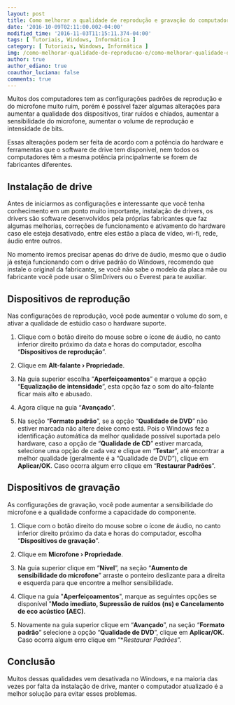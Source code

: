 ```yaml
---
layout: post
title: Como melhorar a qualidade de reprodução e gravação do computador
date: '2016-10-09T02:11:00.002-04:00'
modified_time: '2016-11-03T11:15:11.374-04:00'
tags: [ Tutoriais, Windows, Informática ]
category: [ Tutoriais, Windows, Informática ]
img: /como-melhorar-qualidade-de-reproducao-e/como-melhorar-qualidade-de-reproducao-e.jpg
author: true
author_ediano: true
coauthor_luciana: false
comments: true
---
```


Muitos dos computadores tem as configurações padrões de reprodução e do microfone muito ruim, porém é possível fazer algumas alterações para aumentar a qualidade dos dispositivos, tirar ruídos e chiados, aumentar a sensibilidade do microfone, aumentar o volume de reprodução e intensidade de bits.

Essas alterações podem ser feita de acordo com a potência do hardware e ferramentas que o software de drive tem disponível, nem todos os computadores têm a mesma potência principalmente se forem de fabricantes diferentes.

## Instalação de drive
Antes de iniciarmos as configurações e interessante que você tenha conhecimento em um ponto muito importante, instalação de drivers, os drivers são software desenvolvidos pela próprias fabricantes que faz algumas melhorias, correções de funcionamento e ativamento do hardware caso ele esteja desativado, entre eles estão a placa de vídeo, wi-fi, rede, áudio entre outros.

No momento iremos precisar apenas do drive de áudio, mesmo que o áudio já esteja funcionando com o drive padrão do Windows, recomendo que instale o original da fabricante, se você não sabe o modelo da placa mãe ou fabricante você pode usar o SlimDrivers ou o Everest para te auxiliar.

## Dispositivos de reprodução
Nas configurações de reprodução, você pode aumentar o volume do som, e ativar a qualidade de estúdio caso o hardware suporte. 

1. Clique com o botão direito do mouse sobre o ícone de áudio, no canto inferior direito próximo da data e horas do computador, escolha “**Dispositivos de reprodução**”.

2. Clique em **Alt-falante › Propriedade**.

3. Na guia superior escolha “**Aperfeiçoamentos**” e marque a opção “**Equalização de intensidade**”, esta opção faz o som do alto-falante ficar mais alto e abusado.

4. Agora clique na guia “**Avançado**”.

5. Na seção “**Formato padrão**”, se a opção “**Qualidade de DVD**” não estiver marcada não altere deixe como está. Pois o Windows fez a identificação automática da melhor qualidade possível suportada pelo hardware, caso a opção de “**Qualidade de CD**” estiver marcada, selecione uma opção de cada vez e clique em “**Testar**”, até encontrar a melhor qualidade (geralmente é a “Qualidade de DVD”), clique em **Aplicar/OK**. Caso ocorra algum erro clique em “**Restaurar Padrões**”.

## Dispositivos de gravação
As configurações de gravação, você pode aumentar a sensibilidade do microfone e a qualidade conforme a capacidade do componente.

1. Clique com o botão direito do mouse sobre o ícone de áudio, no canto inferior direito próximo da data e horas do computador, escolha “**Dispositivos de gravação**”.

2. Clique em **Microfone › Propriedade**.

3. Na guia superior clique em “**Nível**”, na seção “**Aumento de sensibilidade do microfone**” arraste o ponteiro deslizante para a direita e esquerda para que encontre a melhor sensibilidade.

4. Clique na guia "**Aperfeiçoamentos**", marque as seguintes opções se disponível "**Modo imediato, Supressão de ruídos (ns) e Cancelamento de eco acústico (AEC)**.

5. Novamente na guia superior clique em “**Avançado**”, na seção “**Formato padrão**” selecione a opção “**Qualidade de DVD**”, clique em **Aplicar/OK**. Caso ocorra algum erro clique em “**Restaurar Padrões*”.

## Conclusão
Muitos dessas qualidades vem desativada no Windows, e na maioria das vezes por falta da instalação de drive, manter o computador atualizado é a melhor solução para evitar esses problemas.